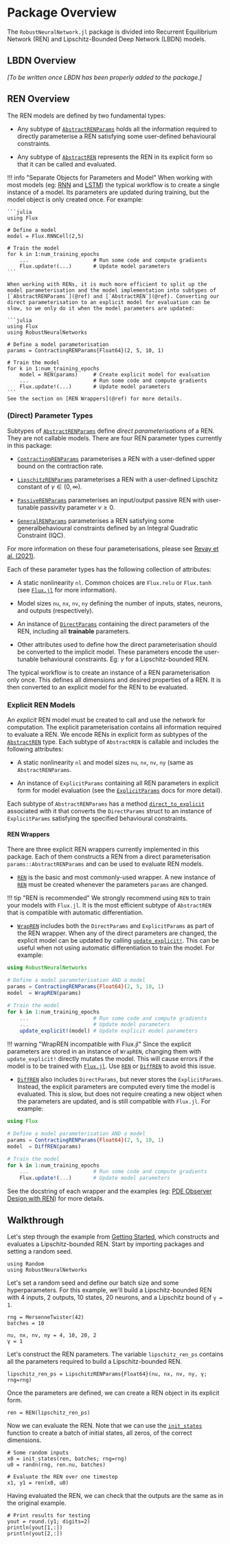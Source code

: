 # Package Overview

The `RobustNeuralNetwork.jl` package is divided into Recurrent Equilibrium Network (REN) and Lipschitz-Bounded Deep Network (LBDN) models.


## LBDN Overview

*[To be written once LBDN has been properly added to the package.]*


## REN Overview

The REN models are defined by two fundamental types:

- Any subtype of [`AbstractRENParams`](@ref) holds all the information required to directly parameterise a REN satisfying some user-defined behavioural constraints.

- Any subtype of [`AbstractREN`](@ref) represents the REN in its explicit form so that it can be called and evaluated.

!!! info "Separate Objects for Parameters and Model"
    When working with most models (eg: [RNN](https://fluxml.ai/Flux.jl/stable/models/layers/#Flux.RNN) and [LSTM](https://fluxml.ai/Flux.jl/stable/models/layers/#Flux.LSTM)) the typical workflow is to create a single instance of a model. Its parameters are updated during training, but the model object is only created once. For example:

    ```julia
    using Flux

    # Define a model
    model = Flux.RNNCell(2,5)

    # Train the model
    for k in 1:num_training_epochs
        ...                     # Run some code and compute gradients
        Flux.update!(...)       # Update model parameters
    ```

    When working with RENs, it is much more efficient to split up the model parameterisation and the model implementation into subtypes of [`AbstractRENParams`](@ref) and [`AbstractREN`](@ref). Converting our direct parameterisation to an explicit model for evaluation can be slow, so we only do it when the model parameters are updated:

    ```julia
    using Flux
    using RobustNeuralNetworks

    # Define a model parameterisation
    params = ContractingRENParams{Float64}(2, 5, 10, 1)

    # Train the model
    for k in 1:num_training_epochs
        model = REN(params)     # Create explicit model for evaluation
        ...                     # Run some code and compute gradients
        Flux.update!(...)       # Update model parameters
    ```
    See the section on [REN Wrappers](@ref) for more details.

### (Direct) Parameter Types

Subtypes of [`AbstractRENParams`](@ref) define *direct parameterisations* of a REN. They are not callable models. There are four REN parameter types currently in this package:

- [`ContractingRENParams`](@ref) parameterises a REN with a user-defined upper bound on the contraction rate.

- [`LipschitzRENParams`](@ref) parameterises a REN with a user-defined Lipschitz constant of $\gamma \in (0,\infty)$.

- [`PassiveRENParams`](@ref) parameterises an input/output passive REN with user-tunable passivity parameter $\nu \ge 0$.

- [`GeneralRENParams`](@ref) parameterises a REN satisfying some generalbehavioural constraints defined by an Integral Quadratic Constraint (IQC).

For more information on these four parameterisations, please see [Revay et al. (2021)](https://doi.org/10.48550/arXiv.2104.05942).

Each of these parameter types has the following collection of attributes:

- A static nonlinearity `nl`. Common choices are `Flux.relu` or `Flux.tanh` (see [`Flux.jl`](http://fluxml.ai/Flux.jl/stable/) for more information).

- Model sizes `nu`, `nx`, `nv`, `ny` defining the number of inputs, states, neurons, and outputs (respectively).

- An instance of [`DirectParams`](@ref) containing the direct parameters of the REN, including all **trainable** parameters.

- Other attributes used to define how the direct parameterisation should be converted to the implicit model. These parameters encode the user-tunable behavioural constraints. Eg: $\gamma$ for a Lipschitz-bounded REN.

The typical workflow is to create an instance of a REN parameterisation only once. This defines all dimensions and desired properties of a REN. It is then converted to an explicit model for the REN to be evaluated.



### Explicit REN Models

An *explicit* REN model must be created to call and use the network for computation. The explicit parameterisation contains all information required to evaluate a REN. We encode RENs in explicit form as subtypes of the [`AbstractREN`](@ref) type. Each subtype of `AbstractREN` is callable and includes the following attributes:

- A static nonlinearity `nl` and model sizes `nu`, `nx`, `nv`, `ny` (same as `AbstractRENParams`.

- An instance of `ExplicitParams` containing all REN parameters in explicit form for model evaluation (see the [`ExplicitParams`](@ref) docs for more detail).

Each subtype of `AbstractRENParams` has a method [`direct_to_explicit`](@ref) associated with it that converts the `DirectParams` struct to an instance of `ExplicitParams` satisfying the specified behavioural constraints.


#### REN Wrappers

There are three explicit REN wrappers currently implemented in this package. Each of them constructs a REN from a direct parameterisation `params::AbstractRENParams` and can be used to evaluate REN models.

- [`REN`](@ref) is the basic and most commonly-used wrapper. A new instance of [`REN`](@ref) must be created whenever the parameters `params` are changed.

!!! tip "REN is recommended"
    We strongly recommend using `REN` to train your models with `Flux.jl`. It is the most efficient subtype of `AbstractREN` that is compatible with automatic differentiation.

- [`WrapREN`](@ref) includes both the `DirectParams` and `ExplicitParams` as part of the REN wrapper. When any of the direct parameters are changed, the explicit model can be updated by calling [`update_explicit!`](@ref). This can be useful when not using automatic differentiation to train the model. For example:

```julia
using RobustNeuralNetworks

# Define a model parameterisation AND a model
params = ContractingRENParams{Float64}(2, 5, 10, 1)
model  = WrapREN(params)

# Train the model
for k in 1:num_training_epochs
    ...                     # Run some code and compute gradients
    ...                     # Update model parameters
    update_explicit!(model) # Update explicit model parameters
```

!!! warning "WrapREN incompatible with Flux.jl"
    Since the explicit parameters are stored in an instance of `WrapREN`, changing them with `update_explicit!` directly mutates the model. This will cause errors if the model is to be trained with [`Flux.jl`](http://fluxml.ai/Flux.jl/stable/). Use [`REN`](@ref) or [`DiffREN`](@ref) to avoid this issue.

- [`DiffREN`](@ref) also includes `DirectParams`, but never stores the `ExplicitParams`. Instead, the explicit parameters are computed every time the model is evaluated. This is slow, but does not require creating a new object when the parameters are updated, and is still compatible with `Flux.jl`. For example:

```julia
using Flux

# Define a model parameterisation AND a model
params = ContractingRENParams{Float64}(2, 5, 10, 1)
model  = DiffREN(params)

# Train the model
for k in 1:num_training_epochs
    ...                     # Run some code and compute gradients
    Flux.update!(...)       # Update model parameters
```

See the docstring of each wrapper and the examples (eg: [PDE Observer Design with REN](@ref)) for more details.


## Walkthrough

Let's step through the example from [Getting Started](@ref), which constructs and evaluates a Lipschitz-bounded REN. Start by importing packages and setting a random seed.

```@example walkthrough
using Random
using RobustNeuralNetworks
```

Let's set a random seed and define our batch size and some hyperparameters. For this example, we'll build a Lipschitz-bounded REN with 4 inputs, 2 outputs, 10 states, 20 neurons, and a Lipschitz bound of `γ = 1`.

```@example walkthrough
rng = MersenneTwister(42)
batches = 10

nu, nx, nv, ny = 4, 10, 20, 2
γ = 1
```

Let's construct the REN parameters. The variable `lipschitz_ren_ps` contains all the parameters required to build a Lipschitz-bounded REN.

```@example walkthrough
lipschitz_ren_ps = LipschitzRENParams{Float64}(nu, nx, nv, ny, γ; rng=rng)
```

Once the parameters are defined, we can create a REN object in its explicit form.

```@example walkthrough
ren = REN(lipschitz_ren_ps)
```

Now we can evaluate the REN. Note that we can use the [`init_states`](@ref) function to create a batch of initial states, all zeros, of the correct dimensions.

```@example walkthrough
# Some random inputs
x0 = init_states(ren, batches; rng=rng)
u0 = randn(rng, ren.nu, batches)

# Evaluate the REN over one timestep
x1, y1 = ren(x0, u0)
```

Having evaluated the REN, we can check that the outputs are the same as in the original example.

```@example walkthrough
# Print results for testing
yout = round.(y1; digits=2)
println(yout[1,:])
println(yout[2,:])
```
